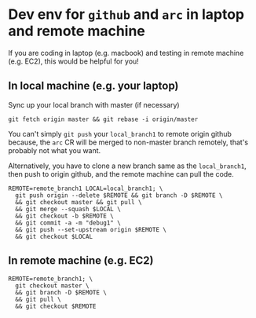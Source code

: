 # Dev env for `github` and `arc` in laptop and remote machine

If you are coding in laptop (e.g. macbook) and testing in remote machine (e.g. EC2), this would be helpful for you!

## In local machine (e.g. your laptop)

Sync up your local branch with master (if necessary)
```
git fetch origin master && git rebase -i origin/master
```

You can't simply `git push` your `local_branch1` to remote origin github because, the `arc` CR will be merged to non-master branch remotely, that's probably not what you want.

Alternatively, you have to clone a new branch same as the `local_branch1`, then push to origin github, and the remote machine can pull the code.
```
REMOTE=remote_branch1 LOCAL=local_branch1; \
  git push origin --delete $REMOTE && git branch -D $REMOTE \
  && git checkout master && git pull \
  && git merge --squash $LOCAL \
  && git checkout -b $REMOTE \
  && git commit -a -m "debug1" \
  && git push --set-upstream origin $REMOTE \
  && git checkout $LOCAL
```

## In remote machine (e.g. EC2)

```
REMOTE=remote_branch1; \
  git checkout master \
  && git branch -D $REMOTE \
  && git pull \
  && git checkout $REMOTE
```
